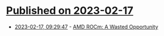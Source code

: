 # [Published on 2023-02-17](index.md)

* [2023-02-17, 09:29:47](https://news.ycombinator.com/item?id=34832660) - [AMD ROCm: A Wasted Opportunity](https://threedots.ovh/blog/2022/05/amd-rocm-a-wasted-opportunity/)
